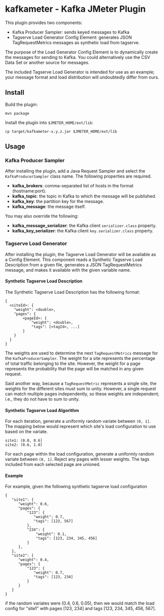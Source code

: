 # kafkameter - Kafka JMeter Plugin

This plugin provides two components:

* Kafka Producer Sampler: sends keyed messages to Kafka
* Tagserve Load Generator Config Element: generates JSON TagRequestMetrics messages as synthetic load from tagserve.

The purpose of the Load Generator Config Element is to dynamically create the messages for sending
to Kafka. You could alternatively use the CSV Data Set or another source for messages.

The included Tagserve Load Generator is intended for use as an example; your message format
and load distribution will undoubtedly differ from ours.

## Install

Build the plugin:

    mvn package

Install the plugin into `$JMETER_HOME/ext/lib`:

    cp target/kafkameter-x.y.z.jar $JMETER_HOME/ext/lib

## Usage

### Kafka Producer Sampler

After installing the plugin, add a Java Request Sampler and select the `KafkaProducerSampler`
class name. The following properties are required.

* **kafka_brokers**: comma-separated list of hosts in the format (hostname:port).
* **kafka_topic**: the topic in Kafka to which the message will be published.
* **kafka_key**: the partition key for the message.
* **kafka_message**: the message itself.

You may also override the following:

* **kafka_message_serializer**: the Kafka client `serializer.class` property.
* **kafka_key_serializer**: the Kafka client `key.serializer.class` property.

### Tagserve Load Generator

After installing the plugin, the Tagserve Load Generator will be available as a Config Element.
This component reads a Synthetic Tagserve Load Description from a given file, generates a JSON
TagRequestMetrics message, and makes it available with the given variable name.

#### Synthetic Tagserve Load Description

The Synthetic Tagserve Load Description has the following format:

    {
      <siteId>: {
        "weight": <double>,
        "pages": {
            <pageId>: {
                "weight": <double>,
                "tags": [<tagId>, ...]
            }
        }
      }
    }

The weights are used to determine the next `TagRequestMetrics` message for the `KafkaProducerSampler`.
The weight for a site represents the percentage of total traffic belonging to the site. However,
the weight for a page represents the probability that the page will be matched in any given request.

Said another way, because a `TagRequestMetric` represents a single site, the weights for the different
sites must sum to unity. However, a single request can match multiple pages independently, so these
weights are independent; i.e., they do not have to sum to unity.

#### Synthetic Tagserve Load Algorithm

For each iteration, generate a uniformly random variate between `(0, 1]`. The mapping below would
represent which site's load configuration to use based on the variate.

    site1: (0.0, 0.6]
    site2: (0.6, 1.0]

For each page within the load configuration, generate a uniformly random variate between `(0, 1]`.
Reject any pages with lesser weights. The tags included from each selected page are unioned.

#### Example

For example, given the following synthetic tagserve load configuration

    {
       "site1": {
          "weight": 0.6,
          "pages": {
              "123": {
                 "weight": 0.7,
                 "tags": [123, 567]
              },
              "234": {
                  "weight": 0.1,
                  "tags": [123, 234, 345, 456]
              }
          },
       },
       "site2": {
          "weight": 0.4,
          "pages": {
              "123": {
                 "weight": 0.7,
                 "tags": [123, 234]
              }
          }
       }
    }

if the random variates were (0.4, 0.6, 0.05), then we would match the load config for
"site1" with pages [123, 234] and tags [123, 234, 345, 456, 567].
